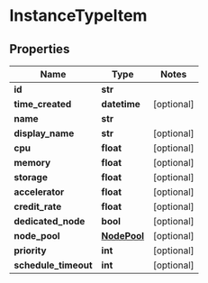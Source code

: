 # InstanceTypeItem

## Properties
Name | Type | Notes
------------ | ------------- | -------------
**id** | **str** |
**time_created** | **datetime** | [optional]
**name** | **str** |
**display_name** | **str** | [optional]
**cpu** | **float** | [optional]
**memory** | **float** | [optional]
**storage** | **float** | [optional]
**accelerator** | **float** | [optional]
**credit_rate** | **float** | [optional]
**dedicated_node** | **bool** | [optional]
**node_pool** | [**NodePool**](NodePool.md) | [optional]
**priority** | **int** | [optional]
**schedule_timeout** | **int** | [optional]



